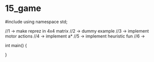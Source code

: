 # 15_game
#include <iostream>
using namespace std;

//1 -> make reprez in 4x4 matrix
//2 -> dummy example
//3 -> implement motor actions
//4 -> implement a*
//5 -> implement heuristic fun
//6 -> 



int main()
{

	
}
